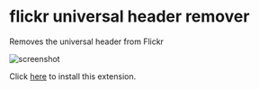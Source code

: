 # flickr universal header remover

Removes the universal header from Flickr

![screenshot](https://raw.github.com/bertrandom/flickr-universal-header-remover/master/assets/screenshot-640.png)

Click [here](https://chrome.google.com/webstore/detail/flickr-universal-header-r/oicdglafmanoljpbijobnacdgdknhjdg) to install this extension.
